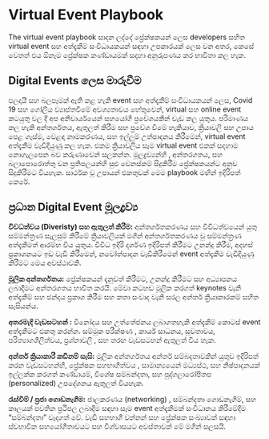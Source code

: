 # Virtual Event Playbook
The virtual event playbook සාදන ලද්දේ ප්‍රේක්ෂකයන් ලෙස developers සහිත virtual event සහ අත්දැකීම් සංවිධායකයන් සඳහා උපකාරයක් ලෙස වන අතර, කෙසේ වෙතත් එය ඕනෑම ප්‍රේක්ෂක කණ්ඩායමක් සදහා අනුරුපණය කර භාවිතා කල හැක.
## Digital Events ලෙස මාරුවීම
ඵලදායී සහ බලපෑමක් ඇති කළ හැකි event සහ අත්දැකීම් සංවිධායකයන් ලෙස, Covid 19 සහ ගෝලීය ව්‍යාප්තවීමේ අවශ්‍යතාවය හේතුවෙන්, virtual සහ online event කටයුතු වල දී අප අනිවාර්යයෙන් සහයෝගී ප්‍රවේශයකින් වැඩ කල යුතුය. පරිමාණය කල හැකි අන්තර්ගතය, ඇතුලත් කිරීම සහ ප්‍රවේශ වීමේ හැකියාව, ක්‍රියාවලි සහ උපාය පෙළ ගැස්ම, වෙළඳ නාමකරණය, සහ ඉල්ලුම් උත්පාදනය කිරීමෙන්, virtual event අත්දැකීම වැඩිදියුණු කල හැක.
එකම ක්‍රියාවලිය සෑම virtual event එකක් සදහාම නොගැලපෙන බව කරුණාවෙන් සලකන්න. මූලද්‍රව්‍යන්හි , අන්තරගතය, සහ  බලාපොරොත්තු වන ප්‍රතිපලයන්හි සුළු වෙනස්කම් සිදුකිරීම ප්‍රේක්ෂකයන්ට අනුව සිදුකිරීමට වියහැක. සාර්ථක වූ උපායන් එකතුවක් මෙම  playbook මඟින් ඉදිරිපත් කෙරේ.
## ප්‍රධාන Digital Event මූලද්‍රව්‍ය

**විවධත්වය (Diveristy) සහ ඇතුලත් කිරීම:** අන්තර්ගතකරණය සහ විවිධත්වයෙන් යුතු  සම්මන්ත්‍රණ  සැලසුම් කිරීමේ ක්‍රියාවලියක් මගින් අන්තර්ගතකරණය වු සම්මන්ත්‍රණ අත්දැකීමත් ආරම්භ විය යුතුය. විවිධ ඉදිරි දර්ශණ ඉදිරිපත් කිරීමට උනන්දු කිරීම, අදහස් ප්‍රකාශනයට ඉඩ වැඩි කිරීමෙන්, නවෝත්පාදන වැඩිකිරීමෙන් event අත්දැකීම වැඩිදියුණු කිරීමට මෙය අවස්ථාවකි.</br> 

**මූලික අන්තර්ගතය:** ප්‍රේක්ෂකයන් දැනුවත් කිරීමට, උනන්දු කිරීමට සහ අධ්‍යාපනය ලබාදීමට අන්තරගතය භාවිත කරයි. මේවා කටහඩ මූලික කරගත් keynotes වැනි අත්දැකීම් සහ ඡන්දය ප්‍රකාශ කිරීම සහ  කතා සංවාද වැනි සරල අන්තර් ක්‍රියාකාරකම් සහිත සැසියන්ය.</br>

**අතරමැදි වැඩසටහන් :** විනෝදය සහ උත්තේජනය ලබාගතහැකි අත්දැකීම් කොටස් event අත්දැකීමට එකතු කරන්න. සම්මුක පරීක්ෂණ , කාර්ය සාධනය, සුවතාවය, පරිත්‍යාගශීලිත්වය, ප්‍රශ්නාවලි , සහ තරඟ වැඩසටහන් ඇතුලත් විය හැක.</br>

**අන්තර් ක්‍රියාකාරී කඩිනම් සැසි:** මූලික අන්තර්ගතය අන්තර් සම්බදතාවකින් යුතුව ඉදිරිපත් කරන වැඩසටහන්හි, ප්‍රේක්ෂක සහභාගිත්වය , සාමාන්‍යයෙන් මධ්‍යස්ථ, සහ නිෂ්පාදනයක් ඉල්ලක්ක කරගත් කණ්ඩායම්, විශේෂ සම්බන්දතා, සහ පුද්ගලාරෝපිතප (personalized) උපදේශනය ඇතුලත් වියහැක.</br>

**රැස්වීම් / ප්‍රජා ගොඩනැගීම:** ජාලකරණය (networking) , සම්බන්දතා ගොඩනැගීම්, සහ කාලයක් පවතින ප්‍රථිපල ලබාදීම සඳහා සෑම event අත්දැකීමක්  සංවිධානය කිරීමේදීම “සම්බන්දතා”  වැදගත් වේ. වැඩි සහභාගී වන්නන් සහ ප්‍රේක්ෂක සංඛ්‍යාවක් සඳහා ස්වභාවික සහයෝගීතාවයට සහ විශ්වාසයට අවස්තාවක් මේ මගින් සලසයි.</br>
